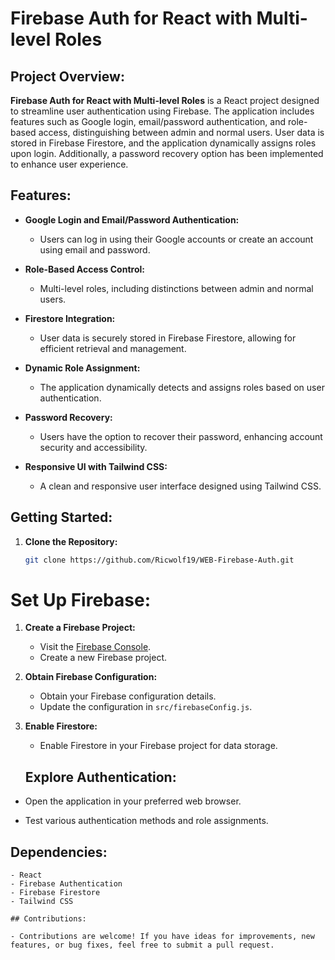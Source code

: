 # Firebase Auth for React with Multi-level Roles

## Project Overview:

**Firebase Auth for React with Multi-level Roles** is a React project designed to streamline user authentication using Firebase. The application includes features such as Google login, email/password authentication, and role-based access, distinguishing between admin and normal users. User data is stored in Firebase Firestore, and the application dynamically assigns roles upon login. Additionally, a password recovery option has been implemented to enhance user experience.

## Features:

- **Google Login and Email/Password Authentication:**
  - Users can log in using their Google accounts or create an account using email and password.

- **Role-Based Access Control:**
  - Multi-level roles, including distinctions between admin and normal users.

- **Firestore Integration:**
  - User data is securely stored in Firebase Firestore, allowing for efficient retrieval and management.

- **Dynamic Role Assignment:**
  - The application dynamically detects and assigns roles based on user authentication.

- **Password Recovery:**
  - Users have the option to recover their password, enhancing account security and accessibility.

- **Responsive UI with Tailwind CSS:**
  - A clean and responsive user interface designed using Tailwind CSS.

## Getting Started:

1. **Clone the Repository:**
   ```bash
   git clone https://github.com/Ricwolf19/WEB-Firebase-Auth.git

# Set Up Firebase:

1. **Create a Firebase Project:**
   - Visit the [Firebase Console](https://console.firebase.google.com/).
   - Create a new Firebase project.

2. **Obtain Firebase Configuration:**
   - Obtain your Firebase configuration details.
   - Update the configuration in `src/firebaseConfig.js`.

3. **Enable Firestore:**
   - Enable Firestore in your Firebase project for data storage.

   ## Explore Authentication:

  - Open the application in your preferred web browser.

  - Test various authentication methods and role assignments.

  ## Dependencies:

    - React
    - Firebase Authentication
    - Firebase Firestore
    - Tailwind CSS
    
    ## Contributions:

    - Contributions are welcome! If you have ideas for improvements, new features, or bug fixes, feel free to submit a pull request.